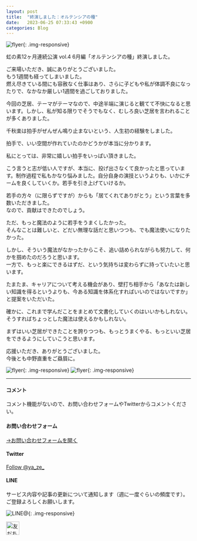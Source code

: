 ```yaml
---
layout: post
title:  "終演しました：オルテンシアの種"
date:   2023-06-25 07:33:43 +0900
categories: Blog
---
```


![flyer]({{site.baseurl}}/img/20230625_01.jpeg){: .img-responsive}


虹の素12ヶ月連続公演 vol.4 6月編「オルテンシアの種」終演しました。

ご来場いただき、誠にありがとうございました。  
もう1週間も経ってしまいました。  
燃え尽きている間にも容赦なく仕事はあり、さらに子どもや私が体調不良になったりで、なかなか厳しい1週間を過ごしておりました。

今回の芝居、テーマがテーマなので、中途半端に演じると観てて不快になると思います。しかし、私が知る限りでそうでもなく、むしろ良い芝居を言われることが多くありました。

千秋楽は拍手がぜんぜん鳴り止まないという、人生初の経験をしました。

拍手で、いい空間が作れていたのかどうかが本当に分かります。

私にとっては、非常に嬉しい拍手をいっぱい頂きました。

こう言うと志が低い人ですが、本当に、投げ出さなくて良かったと思っています。制作過程で私もかなり悩みました。自分自身の演技というよりも、いかにチームを良くしていくか。若手を引き上げていけるか。

若手の方々（に限らずですが）からも「居てくれてありがとう」という言葉を多数いただきました。  
なので、貢献はできたのでしょう。

ただ、もっと魔法のように若手をうまくしたかった。  
そんなことは難しいと、どだい無理な話だと思いつつも、でも魔法使いになりたかった。

しかし、そういう魔法がなかったからこそ、追い詰められながらも努力して、何かを掴めたのだろうと思います。  
一方で、もっと楽にできるはずだ、という気持ちは変わらずに持っていたいと思います。

たまたま、キャリアについて考える機会があり、壁打ち相手から「あなたは新しい知識を得るというよりも、今ある知識を体系化すればいいのではないですか」と提案をいただいた。

確かに、これまで学んだことをまとめて文書化していくのはいいかもしれない。そうすればちょっとした魔法は使えるかもしれない。

まずはいい芝居ができたことを誇りつつも、もっとうまくやる、もっといい芝居をできるようにしていこうと思います。

応援いただき、ありがとうございました。  
今後とも中野直重をご贔屓に。


![flyer]({{site.baseurl}}/img/20230502_01.jpeg){: .img-responsive}
![flyer]({{site.baseurl}}/img/20230502_02.jpeg){: .img-responsive}




---
#### コメント
コメント機能がないので、お問い合わせフォームやTwitterからコメントください。

#### お問い合わせフォーム
[→お問い合わせフォームを開く]({{site.baseurl}}/docs/contact/)

#### Twitter

<a href="https://twitter.com/ya_ze_?ref_src=twsrc%5Etfw" class="twitter-follow-button" data-show-count="false">Follow @ya_ze_</a><script async src="https://platform.twitter.com/widgets.js" charset="utf-8"></script>


#### LINE

サービス内容や記事の更新について通知します（週に一度ぐらいの頻度です）。
ご登録よろしくお願いします。

![LINE@]({{site.baseurl}}/img/lineat.png){: .img-responsive}

<a href="https://line.me/R/ti/p/%40tqt3140x"><img height="36" border="0" alt="友だち追加" src="https://scdn.line-apps.com/n/line_add_friends/btn/ja.png"></a>
